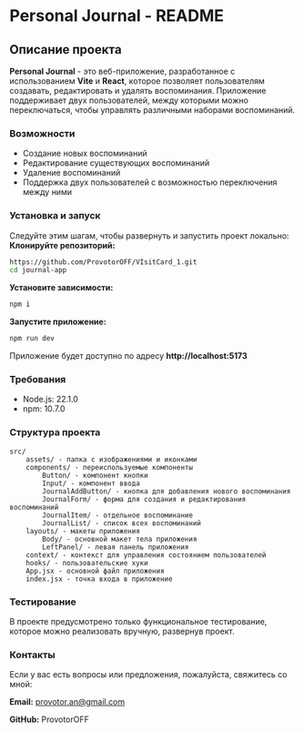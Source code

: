 # Personal Journal - README
## Описание проекта

**Personal Journal** - это веб-приложение, разработанное с использованием **Vite** и **React**, которое позволяет пользователям создавать, редактировать и удалять воспоминания. Приложение поддерживает двух пользователей, между которыми можно переключаться, чтобы управлять различными наборами воспоминаний.

### Возможности
- Создание новых воспоминаний
- Редактирование существующих воспоминаний
- Удаление воспоминаний
- Поддержка двух пользователей с возможностью переключения между ними

### Установка и запуск

Следуйте этим шагам, чтобы развернуть и запустить проект локально:
**Клонируйте репозиторий:**
```sh
https://github.com/ProvotorOFF/VIsitCard_1.git
cd journal-app
```
**Установите зависимости:**
```sh
npm i
```
**Запустите приложение:**
```sh
npm run dev
```
Приложение будет доступно по адресу **http://localhost:5173**

### Требования

- Node.js: 22.1.0
- npm: 10.7.0

### Структура проекта
    src/
        assets/ - папка с изображениями и иконками
        components/ - переиспользуемые компоненты
            Button/ - компонент кнопки
            Input/ - компонент ввода
            JournalAddButton/ - кнопка для добавления нового воспоминания
            JournalForm/ - форма для создания и редактирования воспоминаний
            JournalItem/ - отдельное воспоминание
            JournalList/ - список всех воспоминаний
        layouts/ - макеты приложения
            Body/ - основной макет тела приложения
            LeftPanel/ - левая панель приложения
        context/ - контекст для управления состоянием пользователей
        hooks/ - пользовательские хуки
        App.jsx - основной файл приложения
        index.jsx - точка входа в приложение

### Тестирование
В проекте предусмотрено только функциональное тестирование, которое можно реализовать вручную, развернув проект.

### Контакты
Если у вас есть вопросы или предложения, пожалуйста, свяжитесь со мной:

**Email:** provotor.an@gmail.com

**GitHub:** ProvotorOFF
